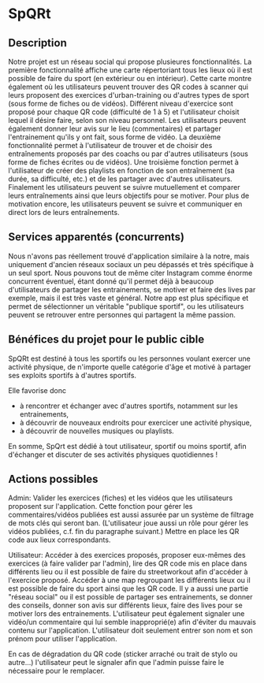 # SpQRt
## Description
Notre projet est un réseau social qui propose plusieures fonctionnalités. La première fonctionnalité affiche une carte répertoriant tous les lieux où il est possible de faire du sport (en extérieur ou en intérieur). Cette carte montre également où les utilisateurs peuvent trouver des QR codes à scanner qui leurs proposent des exercices d'urban-training ou d'autres types de sport (sous forme de fiches ou de vidéos). Différent niveau d'exercice sont proposé pour chaque QR code (difficulté de 1 à 5) et l'utilisateur choisit lequel il désire faire, selon son niveau personnel. Les utilisateurs peuvent également donner leur avis sur le lieu (commentaires) et partager l'entrainement qu'ils y ont fait, sous forme de vidéo. La deuxième fonctionnalité permet à l'utilisateur de trouver et de choisir des entraînements proposés par des coachs ou par d'autres utilisateurs (sous forme de fiches écrites ou de vidéos). Une troisième fonction permet à l'utilisateur de créer des playlists en fonction de son entraînement (sa durée, sa difficulté, etc.) et de les partager avec d'autres utilisateurs. Finalement les utilisateurs peuvent se suivre mutuellement et comparer leurs entraînements ainsi que leurs objectifs pour se motiver. Pour plus de motivation encore, les utilisateurs peuvent se suivre et communiquer en direct lors de leurs entraînements.
## Services apparentés (concurrents)
Nous n'avons pas réellement trouvé d'application similaire à la notre, mais uniquement d'ancien réseaux sociaux un peu dépassés et très spécifique à un seul sport. Nous pouvons tout de même citer Instagram comme énorme concurrent éventuel, étant donné qu'il permet déjà à beaucoup d'utilisateurs de partager les entrainements, se motiver et faire des lives par exemple, mais il est très vaste et général. Notre app est plus spécifique et permet de sélectionner un véritable "publique sportif", ou les utilisateurs peuvent se retrouver entre personnes qui partagent la même passion.
## Bénéfices du projet pour le public cible
SpQRt est destiné à tous les sportifs ou les personnes voulant exercer une activité physique, de n'importe quelle catégorie d'âge et motivé à partager ses exploits sportifs à d'autres sportifs.

Elle favorise donc
- à rencontrer et échanger avec d'autres sportifs, notamment sur les entrainements,
- à découvrir de nouveaux endroits pour exercicer une activité physique,
- à découvrir de nouvelles musiques ou playlists.

En somme, SpQrt est dédié à tout utilisateur, sportif ou moins sportif, afin d'échanger et discuter de ses activités physiques quotidiennes !

## Actions possibles 
Admin: Valider les exercices (fiches) et les vidéos que les utilisateurs proposent sur l'application. Cette fonction pour gérer les commentaires/vidéos publiées est aussi assurée par un système de filtrage de mots clés qui seront ban. (L'utilisateur joue aussi un rôle pour gérer les vidéos publiées, c.f. fin du paragraphe suivant.) Mettre en place les QR code aux lieux correspondants.

Utilisateur: Accéder à des exercices proposés, proposer eux-mêmes des exercices (à faire valider par l'admin), lire des QR code mis en place dans différents lieu ou il est possible de faire du streetworkout afin d'accéder à l'exercice proposé. Accéder à une map regroupant les différents lieux ou il est possible de faire du sport ainsi que les QR code. Il y a aussi une partie "réseau social" ou il est possible de partager ses entrainements, se donner des conseils, donner son avis sur différents lieux, faire des lives pour se motiver lors des entrainements. L'utilisateur peut également signaler une vidéo/un commentaire qui lui semble inapproprié(e) afin d'éviter du mauvais contenu sur l'application. L'utilisateur doit seulement entrer son nom et son prénom pour utiliser l'application.

En cas de dégradation du QR code (sticker arraché ou trait de stylo ou autre...) l'utilisateur peut le signaler afin que l'admin puisse faire le nécessaire pour le remplacer.
